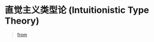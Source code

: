# 直觉主义类型论 (Intuitionistic Type Theory)

> [from](https://plato.stanford.edu/entries/type-theory-intuitionistic/)

